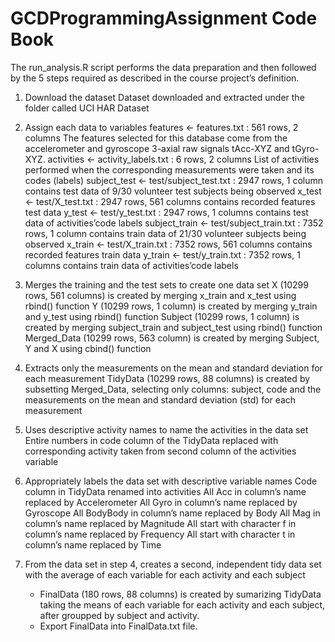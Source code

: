 # GCDProgrammingAssignment Code Book
The run_analysis.R script performs the data preparation and then followed by the 5 steps required as described in the course project’s definition.

1. Download the dataset
Dataset downloaded and extracted under the folder called UCI HAR Dataset

2. Assign each data to variables
    features <- features.txt : 561 rows, 2 columns 
    The features selected for this database come from the accelerometer and gyroscope 3-axial raw signals tAcc-XYZ and tGyro-XYZ.
    activities <- activity_labels.txt : 6 rows, 2 columns 
    List of activities performed when the corresponding measurements were taken and its codes (labels)
    subject_test <- test/subject_test.txt : 2947 rows, 1 column contains test data of 9/30 volunteer test subjects being observed
    x_test <- test/X_test.txt : 2947 rows, 561 columns contains recorded features test data
    y_test <- test/y_test.txt : 2947 rows, 1 columns contains test data of activities’code labels
    subject_train <- test/subject_train.txt : 7352 rows, 1 column contains train data of 21/30 volunteer subjects being observed
    x_train <- test/X_train.txt : 7352 rows, 561 columns contains recorded features train data
    y_train <- test/y_train.txt : 7352 rows, 1 columns contains train data of activities’code labels

3. Merges the training and the test sets to create one data set
    X (10299 rows, 561 columns) is created by merging x_train and x_test using rbind() function
    Y (10299 rows, 1 column) is created by merging y_train and y_test using rbind() function
    Subject (10299 rows, 1 column) is created by merging subject_train and subject_test using rbind() function
    Merged_Data (10299 rows, 563 column) is created by merging Subject, Y and X using cbind() function

4. Extracts only the measurements on the mean and standard deviation for each measurement
    TidyData (10299 rows, 88 columns) is created by subsetting Merged_Data, selecting only columns: subject, code and the measurements on the mean and standard deviation (std) for each measurement

5. Uses descriptive activity names to name the activities in the data set
Entire numbers in code column of the TidyData replaced with corresponding activity taken from second column of the  activities variable

6. Appropriately labels the data set with descriptive variable names
    Code column in TidyData renamed into activities
    All Acc in column’s name replaced by Accelerometer
    All Gyro in column’s name replaced by Gyroscope
    All BodyBody in column’s name replaced by Body
    All Mag in column’s name replaced by Magnitude
    All start with character f in column’s name replaced by Frequency
    All start with character t in column’s name replaced by Time

7. From the data set in step 4, creates a second, independent tidy data set with the average of each variable for each activity and each subject
    - FinalData (180 rows, 88 columns) is created by sumarizing TidyData taking the means of each variable for each activity and each subject, after groupped by subject and activity.
    - Export FinalData into FinalData.txt file.

